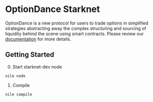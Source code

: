 # OptionDance Starknet

OptionDance is a new protocol for users to trade options in simplified strategies abstracting away the complex structuring and sourcing of liquidity behind the scene using smart contracts. Please review our [documentation](https://docs.option.dance) for more details.


## Getting Started

0. Start starknet-dev node

```
nile node
```


1. Compile
```
nile compile
```
